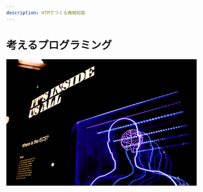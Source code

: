 ```yaml
---
description: HTMでつくる機械知能
---
```


# 考えるプログラミング

![](.gitbook/assets/bret-kavanaugh-_af0_qah4k4-unsplash.jpg)



